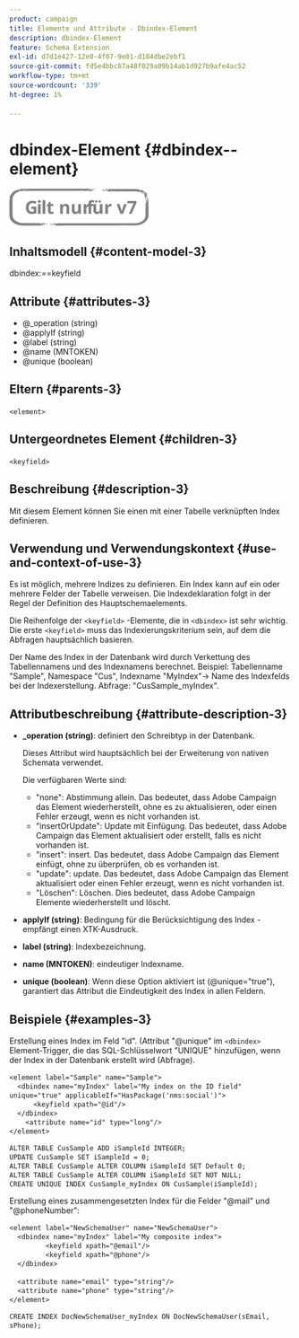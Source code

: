```yaml
---
product: campaign
title: Elemente und Attribute - Dbindex-Element
description: dbindex-Element
feature: Schema Extension
exl-id: d7d1e427-12e0-4f07-9e01-d184dbe2ebf1
source-git-commit: fd5e4bbc87a48f029a09b14ab1d927b9afe4ac52
workflow-type: tm+mt
source-wordcount: '339'
ht-degree: 1%

---
```


# dbindex-Element {#dbindex--element}

![](../../../assets/v7-only.svg)

## Inhaltsmodell {#content-model-3}

dbindex:==keyfield

## Attribute {#attributes-3}

* @_operation (string)
* @applyIf (string)
* @label (string)
* @name (MNTOKEN)
* @unique (boolean)

## Eltern {#parents-3}

`<element>`

## Untergeordnetes Element {#children-3}

`<keyfield>`

## Beschreibung {#description-3}

Mit diesem Element können Sie einen mit einer Tabelle verknüpften Index definieren.

## Verwendung und Verwendungskontext {#use-and-context-of-use-3}

Es ist möglich, mehrere Indizes zu definieren. Ein Index kann auf ein oder mehrere Felder der Tabelle verweisen. Die Indexdeklaration folgt in der Regel der Definition des Hauptschemaelements.

Die Reihenfolge der `<keyfield>` -Elemente, die in `<dbindex>` ist sehr wichtig. Die erste `<keyfield>` muss das Indexierungskriterium sein, auf dem die Abfragen hauptsächlich basieren.

Der Name des Index in der Datenbank wird durch Verkettung des Tabellennamens und des Indexnamens berechnet. Beispiel: Tabellenname &quot;Sample&quot;, Namespace &quot;Cus&quot;, Indexname &quot;MyIndex&quot;-> Name des Indexfelds bei der Indexerstellung. Abfrage: &quot;CusSample_myIndex&quot;.

## Attributbeschreibung {#attribute-description-3}

* **_operation (string)**: definiert den Schreibtyp in der Datenbank.

  Dieses Attribut wird hauptsächlich bei der Erweiterung von nativen Schemata verwendet.

  Die verfügbaren Werte sind:

   * &quot;none&quot;: Abstimmung allein. Das bedeutet, dass Adobe Campaign das Element wiederherstellt, ohne es zu aktualisieren, oder einen Fehler erzeugt, wenn es nicht vorhanden ist.
   * &quot;insertOrUpdate&quot;: Update mit Einfügung. Das bedeutet, dass Adobe Campaign das Element aktualisiert oder erstellt, falls es nicht vorhanden ist.
   * &quot;insert&quot;: insert. Das bedeutet, dass Adobe Campaign das Element einfügt, ohne zu überprüfen, ob es vorhanden ist.
   * &quot;update&quot;: update. Das bedeutet, dass Adobe Campaign das Element aktualisiert oder einen Fehler erzeugt, wenn es nicht vorhanden ist.
   * &quot;Löschen&quot;: Löschen. Dies bedeutet, dass Adobe Campaign Elemente wiederherstellt und löscht.

* **applyIf (string)**: Bedingung für die Berücksichtigung des Index - empfängt einen XTK-Ausdruck.
* **label (string)**: Indexbezeichnung.
* **name (MNTOKEN)**: eindeutiger Indexname.
* **unique (boolean)**: Wenn diese Option aktiviert ist (@unique=&quot;true&quot;), garantiert das Attribut die Eindeutigkeit des Index in allen Feldern.

## Beispiele {#examples-3}

Erstellung eines Index im Feld &quot;id&quot;. (Attribut &quot;@unique&quot; im `<dbindex>` Element-Trigger, die das SQL-Schlüsselwort &quot;UNIQUE&quot; hinzufügen, wenn der Index in der Datenbank erstellt wird (Abfrage).

```
<element label="Sample" name="Sample">
  <dbindex name="myIndex" label="My index on the ID field" unique="true" applicableIf="HasPackage('nms:social')">
      <keyfield xpath="@id"/>
  </dbindex>
    <attribute name="id" type="long"/>
</element>          
```

```
ALTER TABLE CusSample ADD iSampleId INTEGER;
UPDATE CusSample SET iSampleId = 0;
ALTER TABLE CusSample ALTER COLUMN iSampleId SET Default 0;
ALTER TABLE CusSample ALTER COLUMN iSampleId SET NOT NULL; 
CREATE UNIQUE INDEX CusSample_myIndex ON CusSample(iSampleId);
```

Erstellung eines zusammengesetzten Index für die Felder &quot;@mail&quot; und &quot;@phoneNumber&quot;:

```
<element label="NewSchemaUser" name="NewSchemaUser">
  <dbindex name="myIndex" label="My composite index">
         <keyfield xpath="@email"/>
         <keyfield xpath="@phone"/>
  </dbindex>
  
  <attribute name="email" type="string"/>
  <attribute name="phone" type="string"/>
</element>      
```

```
CREATE INDEX DocNewSchemaUser_myIndex ON DocNewSchemaUser(sEmail, sPhone);
```
